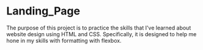 # Landing_Page
The purpose of this project is to practice the skills that I've learned about website design using HTML and CSS. Specifically, it is designed to help me hone in my skills with formatting with flexbox.